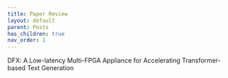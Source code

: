```yaml
---
title: Paper Review
layout: default
parent: Posts
has_children: true
nav_order: 1
---
```



DFX: A Low-latency Multi-FPGA Appliance for Accelerating Transformer-based Text Generation